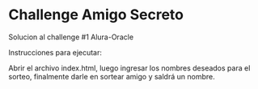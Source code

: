 # Challenge Amigo Secreto
Solucion al challenge #1 Alura-Oracle

Instrucciones para ejecutar:

Abrir el archivo index.html, luego ingresar los nombres deseados para el sorteo, finalmente darle en sortear amigo y saldrá un nombre.

